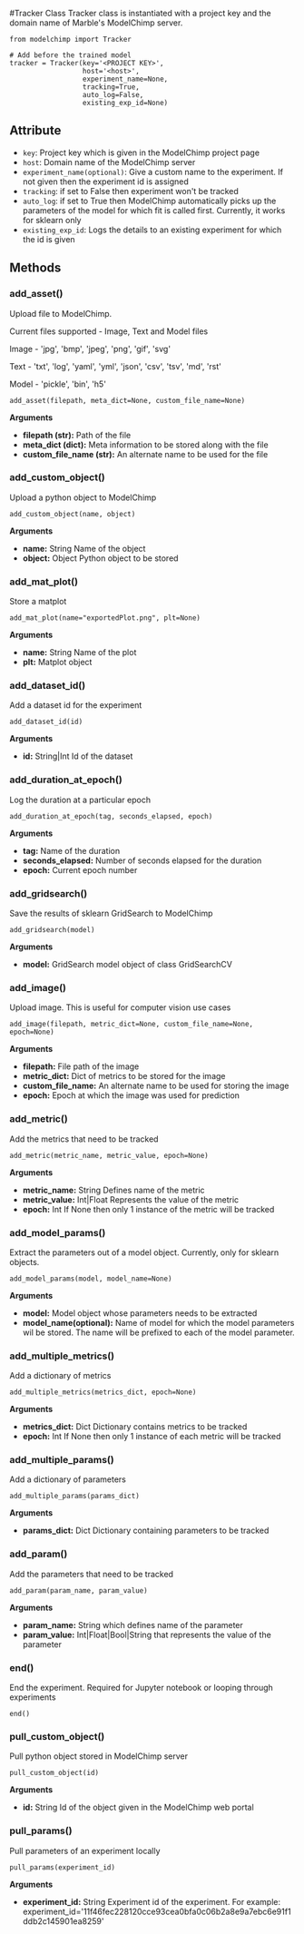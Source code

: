 #Tracker Class
Tracker class is instantiated with a project key and the domain name of Marble's ModelChimp server.

    from modelchimp import Tracker

    # Add before the trained model
    tracker = Tracker(key='<PROJECT KEY>',
                      host='<host>',
                      experiment_name=None,
                      tracking=True,  
                      auto_log=False,
                      existing_exp_id=None)


## Attribute
  * `key`: Project key which is given in the ModelChimp project page
  * `host`: Domain name of the ModelChimp server
  * `experiment_name(optional)`: Give a custom name to the experiment. If not given then the experiment id is assigned
  * `tracking`: if set to False then experiment won't be tracked
  * `auto_log`: if set to True then ModelChimp automatically picks up the parameters of the model for which fit is called first. Currently, it works for sklearn only
  * `existing_exp_id`: Logs the details to an existing experiment for which the id is given


## Methods

### add_asset()
Upload file to ModelChimp.

Current files supported - Image, Text and Model files

Image - 'jpg', 'bmp', 'jpeg', 'png', 'gif', 'svg'

Text - 'txt', 'log', 'yaml', 'yml', 'json', 'csv', 'tsv', 'md', 'rst'

Model - 'pickle', 'bin', 'h5'

    add_asset(filepath, meta_dict=None, custom_file_name=None)

<b>Arguments</b>

* **filepath (str):** Path of the file
* **meta_dict (dict):** Meta information to be stored along with the file
* **custom_file_name (str):** An alternate name to be used for the file

### add_custom_object()
Upload a python object to ModelChimp

    add_custom_object(name, object)

<b>Arguments</b>

* **name:** String Name of the object
* **object:** Object Python object to be stored

### add_mat_plot()
Store a matplot

    add_mat_plot(name="exportedPlot.png", plt=None)

<b>Arguments</b>

* **name:** String Name of the plot
* **plt:** Matplot object


### add_dataset_id()
Add a dataset id for the experiment

    add_dataset_id(id)

<b>Arguments</b>

* **id:** String|Int Id of the dataset

### add_duration_at_epoch()
Log the duration at a particular epoch

    add_duration_at_epoch(tag, seconds_elapsed, epoch)

<b>Arguments</b>

* **tag:** Name of the duration
* **seconds_elapsed:** Number of seconds elapsed for the duration
* **epoch:** Current epoch number

### add_gridsearch()
Save the results of sklearn GridSearch to ModelChimp

    add_gridsearch(model)

<b>Arguments</b>

* **model:** GridSearch model object of class GridSearchCV


### add_image()
Upload image. This is useful for computer vision use cases

    add_image(filepath, metric_dict=None, custom_file_name=None, epoch=None)

<b>Arguments</b>

* **filepath:** File path of the image
* **metric_dict:** Dict of metrics to be stored for the image
* **custom_file_name:** An alternate name to be used for storing the image
* **epoch:** Epoch at which the image was used for prediction

### add_metric()
Add the metrics that need to be tracked

    add_metric(metric_name, metric_value, epoch=None)

<b>Arguments</b>

* **metric_name:** String Defines name of the metric
* **metric_value:** Int|Float Represents the value of the metric
* **epoch:** Int If None then only 1 instance of the metric will be tracked

### add_model_params()
Extract the parameters out of a model object. Currently, only for sklearn objects.

    add_model_params(model, model_name=None)

<b>Arguments</b>

* **model:** Model object whose parameters needs to be extracted
* **model_name(optional):** Name of model for which the model parameters wil be stored. The name will be prefixed to each of the model parameter.


### add_multiple_metrics()
Add a dictionary of metrics

    add_multiple_metrics(metrics_dict, epoch=None)

<b>Arguments</b>

* **metrics_dict:** Dict Dictionary contains metrics to be tracked
* **epoch:** Int  If None then only 1 instance of each metric will be tracked


### add_multiple_params()
Add a dictionary of parameters

    add_multiple_params(params_dict)

<b>Arguments</b>

* **params_dict:** Dict Dictionary containing parameters to be tracked


### add_param()
Add the parameters that need to be tracked

    add_param(param_name, param_value)

<b>Arguments</b>

* **param_name:** String which defines name of the parameter
* **param_value:** Int|Float|Bool|String that represents the value of the parameter

### end()
End the experiment. Required for Jupyter notebook or looping through experiments

    end()


### pull_custom_object()
Pull python object stored in ModelChimp server

    pull_custom_object(id)

<b>Arguments</b>

* **id:** String Id of the object given in the ModelChimp web portal



### pull_params()
Pull parameters of an experiment locally

    pull_params(experiment_id)

<b>Arguments</b>

* **experiment_id:** String Experiment id of the experiment. For example: experiment_id='11f46fec228120cce93cea0bfa0c06b2a8e9a7ebc6e91f1ddb2c145901ea8259'
